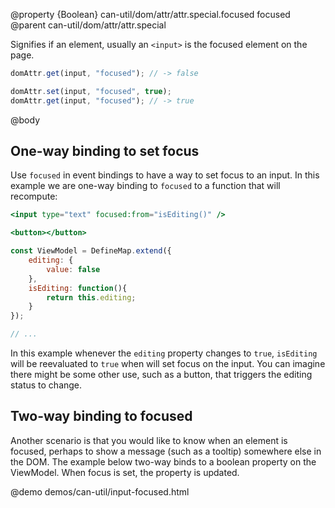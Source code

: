 @property {Boolean} can-util/dom/attr/attr.special.focused focused
@parent can-util/dom/attr/attr.special

Signifies if an element, usually an `<input>` is the focused element on the page.

```js
domAttr.get(input, "focused"); // -> false

domAttr.set(input, "focused", true);
domAttr.get(input, "focused"); // -> true
```

@body

## One-way binding to set focus

Use `focused` in event bindings to have a way to set focus to an input. In this example we are one-way binding to `focused` to a function that will recompute:

```handlebars
<input type="text" focused:from="isEditing()" />

<button></button>
```

```js
const ViewModel = DefineMap.extend({
	editing: {
		value: false
	},
	isEditing: function(){
		return this.editing;
	}
});

// ...
```

In this example whenever the `editing` property changes to `true`, `isEditing` will be reevaluated to `true` when will set focus on the input. You can imagine there might be some other use, such as a button, that triggers the editing status to change.

## Two-way binding to focused

Another scenario is that you would like to know when an element is focused, perhaps to show a message (such as a tooltip) somewhere else in the DOM. The example below two-way binds to a boolean property on the ViewModel. When focus is set, the property is updated.

@demo demos/can-util/input-focused.html
